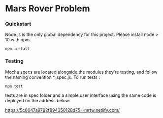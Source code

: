 # Mars Rover Problem
### Quickstart
Node.js is the only global dependency for this project. Please install node > 10 with npm.

    npm install

### Testing
Mocha specs are located alongside the modules they're testing, and follow the naming convention *_spec.js.
To run tests :

    npm test

tests are in spec folder 
and a simple user interface using the same code is deployed on the address below:

https://5c0047a9792f894350128d75--mrtw.netlify.com/



